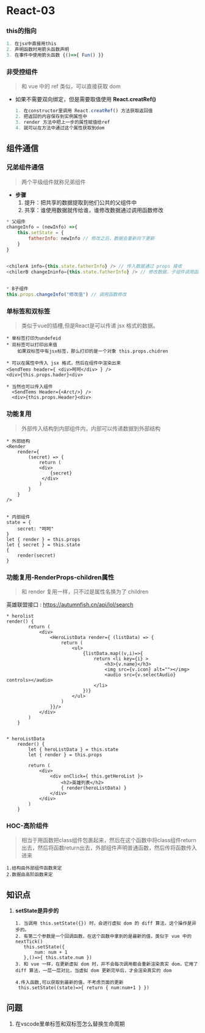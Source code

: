 # React-03

### this的指向

```js
1. 在jsx中直接用this 
2. 声明函数时用箭头函数声明
3. 在事件中使用箭头函数 {()=>{ Fun() }}
```

### 非受控组件

> 和 vue 中的 ref 类似，可以直接获取 dom 

+ 如果不需要双向绑定，但是需要取值使用 __React.creatRef()__

  ```js
  1. 在constructor里调用 React.creatRef() 方法获取返回值
  2. 把返回的内容保存到实例属性中
  3. render 方法中把上一步的属性赋值给ref
  4. 就可以在方法中通过这个属性获取到dom
  ```



## 组件通信

### 兄弟组件通信

> 两个平级组件就称兄弟组件

+ **步骤**
  1. 提升：把共享的数据提取到他们公共的父组件中
  2. 共享：谁使用数据就传给谁，谁修改数据通过调用函数修改

```js
* 父组件
changeInfo = (newInfo) =>{ 
    this.setState = {
        fatherInfo: newInfo // 修改之后，数据会重新向下更新
    }
}


<chilerA info={this.state.fatherInfo} /> // 传入数据通过 props 接收
<chilerB changeIninfo={this.state.fatherInfo} /> // 修改数据，子组件调用函数修改
    
    
* B子组件
this.props.changeInfo("修改值") // 调用函数修改
```



### 单标签和双标签

> 类似于vue的插槽,但是React是可以传递 jsx 格式的数据。

```react
* 单标签打印为undefeid
* 双标签可以打印出来值
	如果双标签中有jsx标签，那么打印的是一个对象 this.props.chidren

* 可以在属性中传入 jsx 格式，然后在组件中渲染出来
<SendTems header={ <div>呵呵</div> } />
<div>{this.props.hader}<div>
 
* 当然也可以传入组件
  <SendTems Header={<Arct/>} />
  <div>{this.props.Header}<div>
```

### 功能复用

> 外部传入结构到内部组件内，内部可以传递数据到外部结构 

```react
* 外部结构
<Render 
    render={
        (secret) => {
            return (
            <div>
             	{secret}   
             </div>
            )
        }
    }
/>


* 内部组件
state = {
    secret: "呵呵"
}
let { render } = this.props
let { secret } = this.state
{
    render(secret)
}
```

### 功能复用-RenderProps-children属性 

> 和 render 复用一样，只不过是属性名换为了 children

 英雄联盟接口 :  https://autumnfish.cn/api/lol/search

```react
* herolist
render() {
        return (
            <div>
                <HeroListData render={ (listData) => {
                    return (
                        <ul>
                            {listData.map((v,i)=>{
                                return <li key={i} >
                                    <h3>{v.name}</h3>
                                    <img src={v.icon} alt=""></img>
                                    <audio src={v.selectAudio} controls></audio>
                                </li>
                            })}
                        </ul>
                    )
                }}/>
            </div>
        )
    }


* heroListData
    render() {
        let { heroListData } = this.state
        let { render } = this.props

        return (
            <div>
                <div onClick={ this.getHeroList }>
                    <h2>英雄列表</h2>
                    { render(heroListData) }
                </div>
            </div>
        )
    }
```

### HOC-高阶组件

> 相当于用函数把class组件包裹起来，然后在这个函数中将class组件return出去，然后将函数return出去，外部组件声明普通函数，然后传将函数传入进来

```
1.结构由外部组件函数来定
2.数据由高阶函数来定
```



## 知识点

1. **setState是异步的**

   ```react
   1. 当调用 this.setState({}) 时，会进行虚拟 dom 的 diff 算法，这个操作是异步的。
   2. 有第二个参数是一个回调函数，在这个函数中拿到的是最新的值，类似于 vue 中的 nextTick()
      this.setState({
          num: num + 1
      },()=>{ this.state.num })
   3. 和 vue 一样，在更新虚拟 dom 时，并不会每次调用都会重新渲染真实 dom，它用了 diff 算法，一层一层对比，当虚拟 dom 更新完毕后，才会渲染真实的 dom
   
   4.传入函数,可以获取到最新的值，不考虑页面的更新
   	this.setState((state)=>{ return { num:num+1 } })
   ```



## 问题

1. 在vscode里单标签和双标签怎么替换生命周期